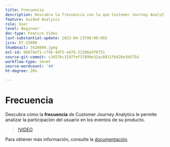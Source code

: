```yaml
---
title: Frecuencia
description: Descubra la frecuencia con la que Customer Journey Analytics le permite analizar la participación del usuario con los eventos del producto.
feature: Guided Analysis
role: User
level: Beginner
doc-type: Feature Video
last-substantial-update: 2023-04-23T00:00:00Z
jira: KT-15090
thumbnail: 3428089.jpeg
exl-id: 06874ef1-c746-4df5-a476-22286e5f0751
source-git-commit: c3457bc3197fef37890e32ac8831fb426e3b575d
workflow-type: tm+mt
source-wordcount: '44'
ht-degree: 20%

---
```


# Frecuencia

Descubra cómo la **frecuencia** de Customer Journey Analytics le permite analizar la participación del usuario en los eventos de su producto.

>[!VIDEO](https://video.tv.adobe.com/v/3428089/?learn=on)

Para obtener más información, consulte la [documentación](https://experienceleague.adobe.com/en/docs/analytics-platform/using/guided-analysis/trends/frequency).
